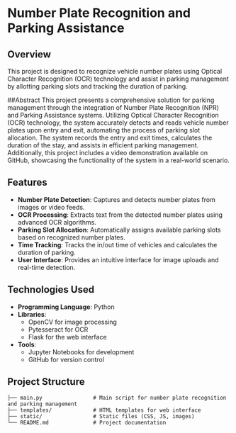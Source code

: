 # Number Plate Recognition and Parking Assistance

## Overview
This project is designed to recognize vehicle number plates using Optical Character Recognition (OCR) technology and assist in parking management by allotting parking slots and tracking the duration of parking.

##Abstract
This project presents a comprehensive solution for parking management through the integration of Number Plate Recognition (NPR) and Parking Assistance systems. Utilizing Optical Character Recognition (OCR) technology, the system accurately detects and reads vehicle number plates upon entry and exit, automating the process of parking slot allocation. The system records the entry and exit times, calculates the duration of the stay, and assists in efficient parking management. Additionally, this project includes a video demonstration available on GitHub, showcasing the functionality of the system in a real-world scenario.

## Features
- **Number Plate Detection**: Captures and detects number plates from images or video feeds.
- **OCR Processing**: Extracts text from the detected number plates using advanced OCR algorithms.
- **Parking Slot Allocation**: Automatically assigns available parking slots based on recognized number plates.
- **Time Tracking**: Tracks the in/out time of vehicles and calculates the duration of parking.
- **User Interface**: Provides an intuitive interface for image uploads and real-time detection.

## Technologies Used
- **Programming Language**: Python
- **Libraries**: 
  - OpenCV for image processing
  - Pytesseract for OCR
  - Flask for the web interface
- **Tools**: 
  - Jupyter Notebooks for development
  - GitHub for version control

## Project Structure
```plaintext
├── main.py                # Main script for number plate recognition and parking management
├── templates/             # HTML templates for web interface
├── static/                # Static files (CSS, JS, images)
└── README.md              # Project documentation


